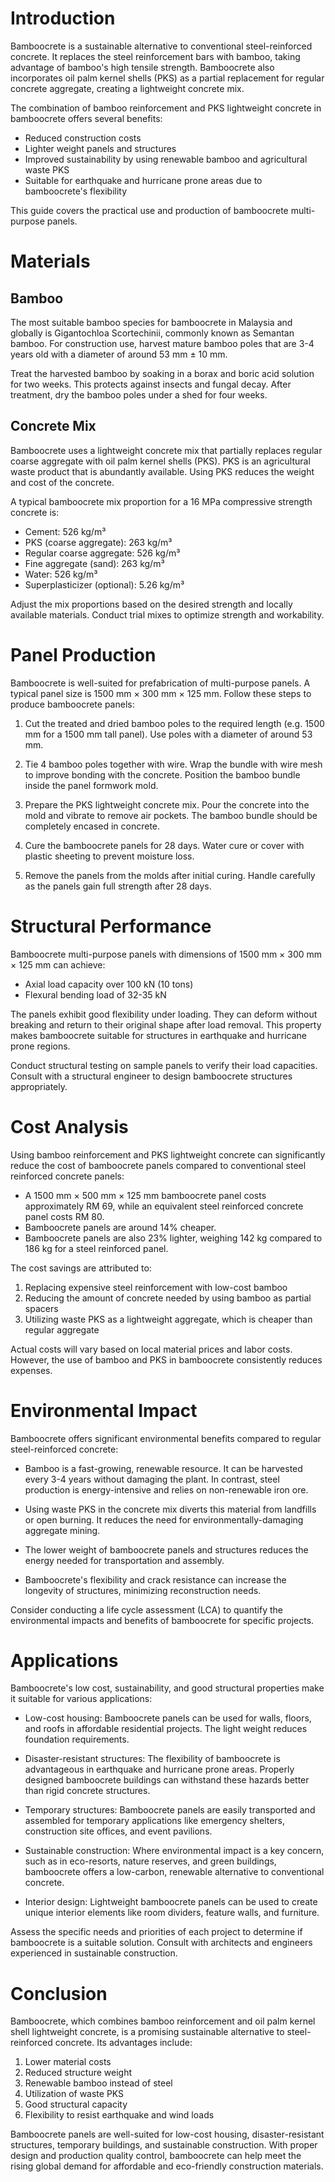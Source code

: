 # Introduction

Bamboocrete is a sustainable alternative to conventional steel-reinforced concrete. It replaces the steel reinforcement bars with bamboo, taking advantage of bamboo's high tensile strength. Bamboocrete also incorporates oil palm kernel shells (PKS) as a partial replacement for regular concrete aggregate, creating a lightweight concrete mix. 

The combination of bamboo reinforcement and PKS lightweight concrete in bamboocrete offers several benefits:

- Reduced construction costs 
- Lighter weight panels and structures
- Improved sustainability by using renewable bamboo and agricultural waste PKS
- Suitable for earthquake and hurricane prone areas due to bamboocrete's flexibility

This guide covers the practical use and production of bamboocrete multi-purpose panels.

# Materials

## Bamboo

The most suitable bamboo species for bamboocrete in Malaysia and globally is Gigantochloa Scortechinii, commonly known as Semantan bamboo. For construction use, harvest mature bamboo poles that are 3-4 years old with a diameter of around 53 mm ± 10 mm.

Treat the harvested bamboo by soaking in a borax and boric acid solution for two weeks. This protects against insects and fungal decay. After treatment, dry the bamboo poles under a shed for four weeks.

## Concrete Mix

Bamboocrete uses a lightweight concrete mix that partially replaces regular coarse aggregate with oil palm kernel shells (PKS). PKS is an agricultural waste product that is abundantly available. Using PKS reduces the weight and cost of the concrete.

A typical bamboocrete mix proportion for a 16 MPa compressive strength concrete is:

- Cement: 526 kg/m³ 
- PKS (coarse aggregate): 263 kg/m³
- Regular coarse aggregate: 526 kg/m³
- Fine aggregate (sand): 263 kg/m³ 
- Water: 526 kg/m³
- Superplasticizer (optional): 5.26 kg/m³

Adjust the mix proportions based on the desired strength and locally available materials. Conduct trial mixes to optimize strength and workability.

# Panel Production

Bamboocrete is well-suited for prefabrication of multi-purpose panels. A typical panel size is 1500 mm × 300 mm × 125 mm. Follow these steps to produce bamboocrete panels:

1. Cut the treated and dried bamboo poles to the required length (e.g. 1500 mm for a 1500 mm tall panel). Use poles with a diameter of around 53 mm.

2. Tie 4 bamboo poles together with wire. Wrap the bundle with wire mesh to improve bonding with the concrete. Position the bamboo bundle inside the panel formwork mold. 

3. Prepare the PKS lightweight concrete mix. Pour the concrete into the mold and vibrate to remove air pockets. The bamboo bundle should be completely encased in concrete.

4. Cure the bamboocrete panels for 28 days. Water cure or cover with plastic sheeting to prevent moisture loss.

5. Remove the panels from the molds after initial curing. Handle carefully as the panels gain full strength after 28 days.

# Structural Performance

Bamboocrete multi-purpose panels with dimensions of 1500 mm × 300 mm × 125 mm can achieve:

- Axial load capacity over 100 kN (10 tons)  
- Flexural bending load of 32-35 kN

The panels exhibit good flexibility under loading. They can deform without breaking and return to their original shape after load removal. This property makes bamboocrete suitable for structures in earthquake and hurricane prone regions.

Conduct structural testing on sample panels to verify their load capacities. Consult with a structural engineer to design bamboocrete structures appropriately.

# Cost Analysis

Using bamboo reinforcement and PKS lightweight concrete can significantly reduce the cost of bamboocrete panels compared to conventional steel reinforced concrete panels:

- A 1500 mm × 500 mm × 125 mm bamboocrete panel costs approximately RM 69, while an equivalent steel reinforced concrete panel costs RM 80. 
- Bamboocrete panels are around 14% cheaper.
- Bamboocrete panels are also 23% lighter, weighing 142 kg compared to 186 kg for a steel reinforced panel.

The cost savings are attributed to:

1. Replacing expensive steel reinforcement with low-cost bamboo 
2. Reducing the amount of concrete needed by using bamboo as partial spacers
3. Utilizing waste PKS as a lightweight aggregate, which is cheaper than regular aggregate

Actual costs will vary based on local material prices and labor costs. However, the use of bamboo and PKS in bamboocrete consistently reduces expenses.

# Environmental Impact

Bamboocrete offers significant environmental benefits compared to regular steel-reinforced concrete:

- Bamboo is a fast-growing, renewable resource. It can be harvested every 3-4 years without damaging the plant. In contrast, steel production is energy-intensive and relies on non-renewable iron ore.

- Using waste PKS in the concrete mix diverts this material from landfills or open burning. It reduces the need for environmentally-damaging aggregate mining.

- The lower weight of bamboocrete panels and structures reduces the energy needed for transportation and assembly.

- Bamboocrete's flexibility and crack resistance can increase the longevity of structures, minimizing reconstruction needs.

Consider conducting a life cycle assessment (LCA) to quantify the environmental impacts and benefits of bamboocrete for specific projects.

# Applications

Bamboocrete's low cost, sustainability, and good structural properties make it suitable for various applications:

- Low-cost housing: Bamboocrete panels can be used for walls, floors, and roofs in affordable residential projects. The light weight reduces foundation requirements.

- Disaster-resistant structures: The flexibility of bamboocrete is advantageous in earthquake and hurricane prone areas. Properly designed bamboocrete buildings can withstand these hazards better than rigid concrete structures.  

- Temporary structures: Bamboocrete panels are easily transported and assembled for temporary applications like emergency shelters, construction site offices, and event pavilions.

- Sustainable construction: Where environmental impact is a key concern, such as in eco-resorts, nature reserves, and green buildings, bamboocrete offers a low-carbon, renewable alternative to conventional concrete.

- Interior design: Lightweight bamboocrete panels can be used to create unique interior elements like room dividers, feature walls, and furniture.

Assess the specific needs and priorities of each project to determine if bamboocrete is a suitable solution. Consult with architects and engineers experienced in sustainable construction.

# Conclusion

Bamboocrete, which combines bamboo reinforcement and oil palm kernel shell lightweight concrete, is a promising sustainable alternative to steel-reinforced concrete. Its advantages include:

1. Lower material costs
2. Reduced structure weight  
3. Renewable bamboo instead of steel
4. Utilization of waste PKS 
5. Good structural capacity
6. Flexibility to resist earthquake and wind loads

Bamboocrete panels are well-suited for low-cost housing, disaster-resistant structures, temporary buildings, and sustainable construction. With proper design and production quality control, bamboocrete can help meet the rising global demand for affordable and eco-friendly construction materials.